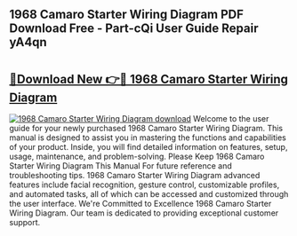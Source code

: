 ## 1968 Camaro Starter Wiring Diagram PDF Download Free - Part-cQi User Guide Repair yA4qn

# <h2><a href="http://dfhj5u.blite.top/?on=1968+Camaro+Starter+Wiring+Diagram">🔗Download New 👉🔴 1968 Camaro Starter Wiring Diagram</a></h2>

[![1968 Camaro Starter Wiring Diagram download](https://i.imgur.com/lujVjoI.png)](http://dfhj5u.blite.top/?on=1968+Camaro+Starter+Wiring+Diagram)
Welcome to the user guide for your newly purchased 1968 Camaro Starter Wiring Diagram. This manual is designed to assist you in mastering the functions and capabilities of your product. Inside, you will find detailed information on features, setup, usage, maintenance, and problem-solving. Please Keep 1968 Camaro Starter Wiring Diagram This Manual For future reference and troubleshooting tips. 1968 Camaro Starter Wiring Diagram advanced features include facial recognition, gesture control, customizable profiles, and automated tasks, all of which can be accessed and customized through the user interface. We're Committed to Excellence 1968 Camaro Starter Wiring Diagram. Our team is dedicated to providing exceptional customer support.
